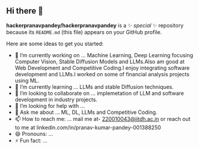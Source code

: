 ## Hi there 👋


**hackerpranavpandey/hackerpranavpandey** is a ✨ _special_ ✨ repository because its `README.md` (this file) appears on your GitHub profile.

Here are some ideas to get you started:

- 🔭 I’m currently working on ... Machine Learning, Deep Learning focusing Computer Vision, Stable Diffusion Models and LLMs.Also am good at Web Development and Competitive Coding.I enjoy integrating software development and LLMs.I worked on some of financial analysis projects using ML.
- 🌱 I’m currently learning ... LLMs and stable Diffusion techniques.
- 👯 I’m looking to collaborate on ...  implemetation of LLM and software development in industry projects.
- 🤔 I’m looking for help with ...
- 💬 Ask me about ... ML, DL, LLMs and Competitive Coding.
- 📫 How to reach me: ... mail me at- 220010043@iitdh.ac.in or reach out to me at linkedin.com/in/pranav-kumar-pandey-001388250 
- 😄 Pronouns: ...
- ⚡ Fun fact: ...

